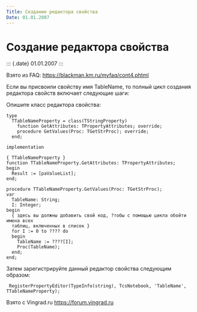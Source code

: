 ```yaml
---
Title: Создание редактора свойства
Date: 01.01.2007
---
```



Создание редактора свойства
===========================

::: {.date}
01.01.2007
:::

Взято из FAQ: <https://blackman.km.ru/myfaq/cont4.phtml>

Если вы присвоили свойству имя TableName, то полный цикл создания
редактора свойств включает следующие шаги:

Опишите класс редактора свойства:

    type
      TTableNameProperty = class(TStringProperty)
        function GetAttributes: TPropertyAttributes; override;
        procedure GetValues(Proc: TGetStrProc); override;
      end;
     
    implementation
     
    { TTableNameProperty }
    function TTableNameProperty.GetAttributes: TPropertyAttributes;
    begin
      Result := [paValueList];
    end;
     
    procedure TTableNameProperty.GetValues(Proc: TGetStrProc);
    var
      TableName: String;
      I: Integer;
    begin
      { здесь вы должны добавить свой код, ?тобы с помощью цикла обойти имена всех
      таблиц, включенных в список }
      for I := 0 to ???? do 
      begin
        TableName := ????[I];
        Proc(TableName);
      end;
    end; 

Затем зарегистрируйте данный редактор свойства следующим образом:

     RegisterPropertyEditor(TypeInfo(string), TcsNotebook, 'TableName', TTableNameProperty);         

Взято с Vingrad.ru <https://forum.vingrad.ru>
